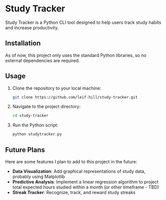 # Study Tracker

Study Tracker is a Python CLI tool designed to help users track study habits and increase productivity.
## Installation

As of now, this project only uses the standard Python libraries, so no external dependencies are required. 

## Usage
1. Clone the repository to your local machine:

   ```bash
   git clone https://github.com/leif-hill/study-tracker.git
   
2. Navigate to the project directory:

   ```bash
   cd study-tracker
3. Run the Python script:
   ```bash
   python studytracker.py 

## Future Plans

Here are some features I plan to add to this project in the future:

- **Data Visualization**: Add graphical representations of study data, probably using Matplotlib
- **Predictive Analysis**: Implement a linear regression algorithm to project total expected hours studied within a month (or other timeframe - TBD)
- **Streak Tracker**: Recognize, track, and reward study streaks
